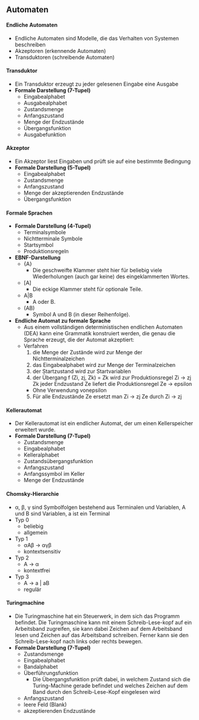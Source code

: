 ## Automaten

#### Endliche Automaten
* Endliche Automaten sind Modelle, die das Verhalten von Systemen beschreiben
* Akzeptoren (erkennende Automaten)
* Transduktoren (schreibende Automaten)

#### Transduktor
* Ein Transduktor erzeugt zu jeder gelesenen Eingabe eine Ausgabe
* **Formale Darstellung (7-Tupel)**
    * Eingabealphabet
    * Ausgabealphabet
    * Zustandsmenge
    * Anfangszustand
    * Menge der Endzustände
    * Übergangsfunktion
    * Ausgabefunktion

#### Akzeptor
* Ein Akzeptor liest Eingaben und prüft sie auf eine bestimmte Bedingung
* **Formale Darstellung (5-Tupel)**
    * Eingabealphabet
    * Zustandsmenge
    * Anfangszustand
    * Menge der akzeptierenden Endzustände
    * Übergangsfunktion

#### Formale Sprachen
* **Formale Darstellung (4-Tupel)**
    * Terminalsymbole
    * Nichtterminale Symbole
    * Startsymbol
    * Produktionsregeln
* **EBNF-Darstellung**
    * {A}
        * Die geschweifte Klammer steht hier für beliebig viele Wiederholungen (auch
gar keine) des eingeklammerten Wortes.
    * [A]
        * Die eckige Klammer steht für optionale Teile.
    * A|B
        * A oder B.
    * (AB)
        * Symbol A und B (in dieser Reihenfolge).
* **Endliche Automat zu formale Sprache**
    * Aus einem vollständigen deterministischen endlichen Automaten (DEA) kann eine Grammatik konstruiert werden, die genau die Sprache erzeugt, die der Automat akzeptiert:
    * Verfahren
        1. die Menge der Zustände wird zur Menge der Nichtterminalzeichen
        2. das Eingabealphabet wird zur Menge der Terminalzeichen
        3. der Startzustand wird zur Startvariablen
        4. der Übergang f (Zi, zj, Zk) = Zk wird zur Produktionsregel Zi -> zj Zk jeder Endzustand Ze liefert die Produktionsregel Ze -> epsilon
        * Ohne Verwendung vonepsilon
        5. Für alle Endzustände Ze ersetzt man Zi -> zj Ze durch Zi -> zj

#### Kellerautomat
* Der Kellerautomat ist ein endlicher Automat, der um einen Kellerspeicher erweitert wurde.
* **Formale Darstellung (7-Tupel)**
    * Zustandsmenge
    * Eingabealphabet
    * Kelleralphabet
    * Zustandsübergangsfunktion
    * Anfangszustand
    * Anfangssymbol im Keller
    * Menge der Endzustände


#### Chomsky-Hierarchie
* α, β, γ sind Symbolfolgen bestehend aus Terminalen und Variablen, A und B sind Variablen, a ist ein Terminal
* Typ 0
    * beliebig
    * allgemein
* Typ 1
    * αAβ -> αγβ
    * kontextsensitiv
* Typ 2
    * A -> α
    * kontextfrei
* Typ 3
    * A -> a | aB
    * regulär

#### Turingmachine
* Die Turing­maschine hat ein Steuerwerk, in dem sich das Programm befindet. Die Turing­maschine kann mit einem Schreib-Lese-kopf auf ein Arbeitsband zugreifen, sie kann dabei Zeichen auf dem Arbeitsband lesen und Zeichen auf das Arbeitsband schreiben. Ferner kann sie den Schreib-Lese-kopf nach links oder rechts bewegen.
* **Formale Darstellung (7-Tupel)**
    * Zustandsmenge
    * Eingabealphabet
    * Bandalphabet
    * Überführungsfunktion
        * Die Übergangsfunktion prüft dabei, in welchem Zustand sich die Turing-Machine gerade befindet und welches Zeichen auf dem Band durch den Schreib-Lese-Kopf eingelesen wird
    * Anfangszustand
    * leere Feld (Blank)
    * akzeptierenden Endzustände
